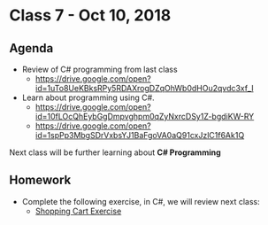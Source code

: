 # Class 7 - Oct 10, 2018

## Agenda

* Review of C# programming from last class
  * https://drive.google.com/open?id=1uTo8UeKBksRPy5RDAXrogDZqOhWb0dHOu2qvdc3xf_I
* Learn about programming using C#.
  * https://drive.google.com/open?id=10fLOcQhEybGgDmpvghpm0qZyNxrcDSy1Z-bgdiKW-RY
  * https://drive.google.com/open?id=1spPp3MbgSDrVxbsYJ1BaFgoVA0aQ91cxJzlC1f6Ak1Q

Next class will be further learning about **C# Programming**

## Homework

* Complete the following exercise, in C#, we will review next class:
  * [Shopping Cart Exercise](shoppingcart.md)